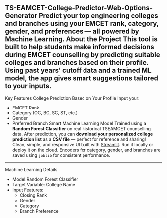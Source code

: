 TS-EAMCET-College-Predictor-Web-Options-Generator
Predict your **top engineering colleges and branches** using your EMCET rank, category, gender, and preferences — all powered by Machine Learning.
 About the Project
This tool is built to help students make informed decisions during **EMCET counselling** by predicting suitable colleges and branches based on their profile.
Using past years' cutoff data and a trained ML model, the app gives **smart suggestions** tailored to your inputs.
---
 Key Features
College Prediction Based on Your Profile
Input your:
- EMCET Rank
- Category (OC, BC, SC, ST, etc.)
- Gender
- Preferred Branch
Smart Machine Learning Model
Trained using a **Random Forest Classifier** on real historical TSEAMCET counselling data. 
After prediction, you can **download your personalized college prediction list** as a **CSV file** — perfect for reference and sharing!  
Clean, simple, and responsive UI built with [Streamlit](https://streamlit.io). Run it locally or deploy it on the cloud. 
Encoders for category, gender, and branches are saved using `joblib` for consistent performance.
---
Machine Learning Details
- Model:Random Forest Classifier  
- Target Variable: College Name  
- Input Features:
  - Closing Rank
  - Gender
  - Category
  - Branch Preference
